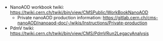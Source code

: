 - NanoAOD workbook twiki: https://twiki.cern.ch/twiki/bin/view/CMSPublic/WorkBookNanoAOD
    - Private nanoAOD production information: https://gitlab.cern.ch/cms-nanoAOD/nanoaod-doc/-/wikis/Instructions/Private-production
- PdmV twiki: https://twiki.cern.ch/twiki/bin/view/CMS/PdmVRun2LegacyAnalysis
